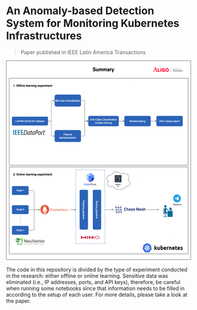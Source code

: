 # An Anomaly-based Detection System for Monitoring Kubernetes Infrastructures
> Paper published in IEEE Latin America Transactions

<p align='center'>
    <img src='Graphical-Abstract.png' title='Graphical Abstract' width='534' height='542'>
</p>

The code in this repository is divided by the type of experiment conducted in the research: either offline or online learning. Sensitive data was eliminated (i.e., IP addresses, ports, and API keys), therefore, be careful when running some notebooks since that information needs to be filled in according to the setup of each user. For more details, please take a look at the paper.
